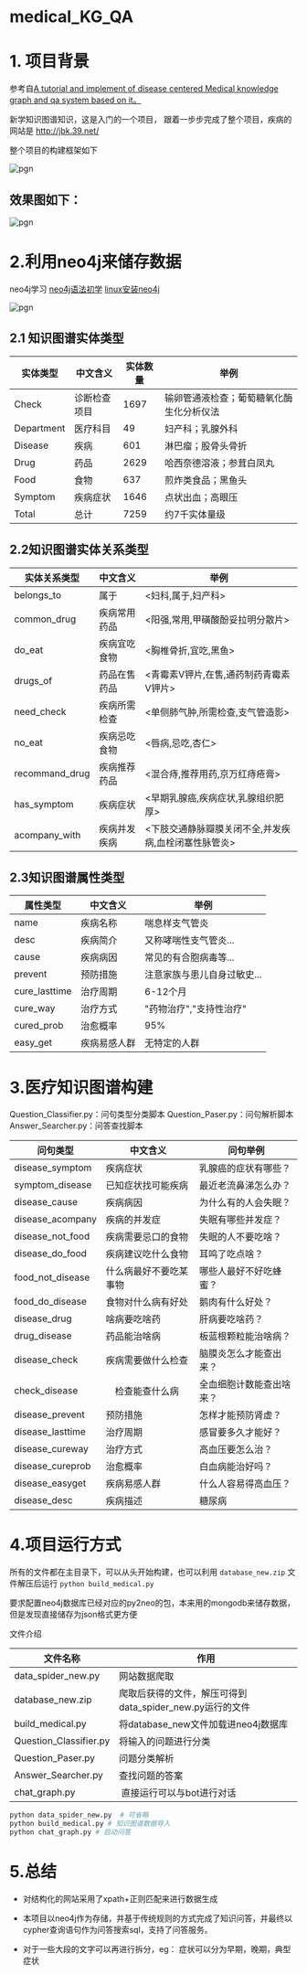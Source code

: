 # medical_KG_QA


# 1. 项目背景

参考自[A tutorial and implement of disease centered Medical knowledge graph and qa system based on it。](https://github.com/liuhuanyong/QASystemOnMedicalKG)

新学知识图谱知识，这是入门的一个项目， 跟着一步步完成了整个项目，疾病的网站是 http://jbk.39.net/

整个项目的构建框架如下

![pgn](https://i.loli.net/2019/05/20/5ce27fa3887ba23846.png)

## 效果图如下：

![pgn](https://i.loli.net/2019/05/20/5ce28600bfcf815888.png)

# 2.利用neo4j来储存数据

neo4j学习 [neo4j语法初学](https://xiao7462.github.io/2019/05/06/neo4j%E8%AF%AD%E6%B3%95%E5%88%9D%E5%AD%A6/) [linux安装neo4j](https://xiao7462.github.io/2019/04/24/linux%E5%AE%89%E8%A3%85neo4j/)

![pgn](https://i.loli.net/2019/05/20/5ce286b76b1b533797.png)

## 2.1 知识图谱实体类型

| 实体类型 | 中文含义 | 实体数量 | 举例 |
| --- | --- | --- | --- |
| Check | 诊断检查项目 | 1697 | 输卵管通液检查；葡萄糖氧化酶生化分析仪法 |
| Department | 医疗科目 | 49 | 妇产科；乳腺外科 |
| Disease | 疾病 | 601 | 淋巴瘤；股骨头骨折 |
| Drug | 药品 | 2629 | 哈西奈德溶液；参茸白凤丸 |
| Food | 食物 | 637 | 煎炸类食品；黑鱼头 |
| Symptom | 疾病症状 | 1646 | 点状出血；高眼压 |
| Total | 总计 | 7259 | 约7千实体量级 |

## 2.2知识图谱实体关系类型

| 实体关系类型 | 中文含义 | 举例 |
| --- | --- | --- |
| belongs_to | 属于 | <妇科,属于,妇产科> |
| common_drug | 疾病常用药品 | <阳强,常用,甲磺酸酚妥拉明分散片> |
| do_eat | 疾病宜吃食物 | <胸椎骨折,宜吃,黑鱼> |
| drugs_of | 药品在售药品 | <青霉素V钾片,在售,通药制药青霉素V钾片> |
| need_check | 疾病所需检查 | <单侧肺气肿,所需检查,支气管造影> |
| no_eat | 疾病忌吃食物 | <唇病,忌吃,杏仁> |
| recommand_drug | 疾病推荐药品 | <混合痔,推荐用药,京万红痔疮膏> |
| has_symptom | 疾病症状 | <早期乳腺癌,疾病症状,乳腺组织肥厚> |
| acompany_with | 疾病并发疾病 | <下肢交通静脉瓣膜关闭不全,并发疾病,血栓闭塞性脉管炎> |

## 2.3知识图谱属性类型

| 属性类型 | 中文含义 | 举例 |
| --- | --- | --- |
| name | 疾病名称 | 喘息样支气管炎 |
| desc | 疾病简介 | 又称哮喘性支气管炎... |
| cause | 疾病病因 | 常见的有合胞病毒等... |
| prevent | 预防措施 | 注意家族与患儿自身过敏史... |
| cure_lasttime | 治疗周期 | 6-12个月 |
| cure_way | 治疗方式 | "药物治疗","支持性治疗" |
| cured_prob | 治愈概率 | 95% |
| easy_get | 疾病易感人群 | 无特定的人群 |

# 3.医疗知识图谱构建

Question_Classifier.py：问句类型分类脚本
 Question_Paser.py：问句解析脚本
 Answer_Searcher.py：问答查找脚本

| 问句类型 | 中文含义 | 问句举例 |
| --- | --- | --- |
| disease_symptom | 疾病症状 | 乳腺癌的症状有哪些？ |
| symptom_disease | 已知症状找可能疾病 | 最近老流鼻涕怎么办？ |
| disease_cause | 疾病病因 | 为什么有的人会失眠？ |
| disease_acompany | 疾病的并发症 | 失眠有哪些并发症？ |
| disease_not_food | 疾病需要忌口的食物 | 失眠的人不要吃啥？ |
| disease_do_food | 疾病建议吃什么食物 | 耳鸣了吃点啥？ |
| food_not_disease | 什么病最好不要吃某事物 | 哪些人最好不好吃蜂蜜？ |
| food_do_disease | 食物对什么病有好处 | 鹅肉有什么好处？ |
| disease_drug | 啥病要吃啥药 | 肝病要吃啥药？ |
| drug_disease | 药品能治啥病 | 板蓝根颗粒能治啥病？ |
| disease_check | 疾病需要做什么检查 | 脑膜炎怎么才能查出来？ |
| check_disease | 　检查能查什么病 | 全血细胞计数能查出啥来？ |
| disease_prevent | 预防措施 | 怎样才能预防肾虚？ |
| disease_lasttime | 治疗周期 | 感冒要多久才能好？ |
| disease_cureway | 治疗方式 | 高血压要怎么治？ |
| disease_cureprob | 治愈概率 | 白血病能治好吗？ |
| disease_easyget | 疾病易感人群 | 什么人容易得高血压？ |
| disease_desc | 疾病描述 | 糖尿病 |

# 4.项目运行方式

所有的文件都在主目录下，可以从头开始构建，也可以利用 `database_new.zip` 文件解压后运行 `python build_medical.py`

要求配置neo4j数据库已经对应的py2neo的包，本来用的mongodb来储存数据，但是发现直接储存为json格式更方便

文件介绍

| 文件名称 | 作用 |
| --- | --- |
| data_spider_new.py | 网站数据爬取 |
| database_new.zip | 爬取后获得的文件，解压可得到data_spider_new.py运行的文件 |
| build_medical.py | 将database_new文件加载进neo4j数据库 |
| Question_Classifier.py | 将输入的问题进行分类 |
| Question_Paser.py | 问题分类解析 |
| Answer_Searcher.py | 查找问题的答案 |
| chat_graph.py |  直接运行可以与bot进行对话 |

```python
python data_spider_new.py  # 可省略
python build_medical.py # 知识图谱数据导入
python chat_graph.py # 启动问答
```

# 5.总结

-   对结构化的网站采用了xpath+正则匹配来进行数据生成
    
-   本项目以neo4j作为存储，并基于传统规则的方式完成了知识问答，并最终以cypher查询语句作为问答搜索sql，支持了问答服务。
    

-   对于一些大段的文字可以再进行拆分，eg： 症状可以分为早期，晚期，典型症状

